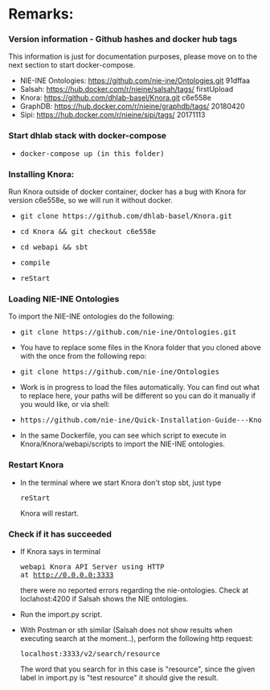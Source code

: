 # Remarks:

### Version information - Github hashes and docker hub tags
This information is just for documentation purposes, please move on to the next section to start docker-compose.
 - NIE-INE Ontologies: https://github.com/nie-ine/Ontologies.git 91dffaa
 - Salsah: https://hub.docker.com/r/nieine/salsah/tags/ firstUpload
 - Knora: https://github.com/dhlab-basel/Knora.git c6e558e
 - GraphDB: https://hub.docker.com/r/nieine/graphdb/tags/ 20180420
 - Sipi: https://hub.docker.com/r/nieine/sipi/tags/ 20171113

### Start dhlab stack with docker-compose
 - <pre>docker-compose up (in this folder)</pre>

### Installing Knora:

 Run Knora outside of docker container, docker has a bug with Knora for version c6e558e, so we will run it without docker.
 - <pre>git clone https://github.com/dhlab-basel/Knora.git</pre> 
 - <pre>cd Knora && git checkout c6e558e</pre>
 - <pre>cd webapi && sbt</pre>
 - <pre>compile</pre>
 - <pre>reStart</pre>
 
 ### Loading NIE-INE Ontologies
 To import the NIE-INE ontologies do the following:
 - <pre>git clone https://github.com/nie-ine/Ontologies.git</pre>
 - You have to replace some files in the Knora folder that you cloned above with the once from the following repo:
 - <pre>git clone https://github.com/nie-ine/Ontologies</pre>
 - Work is in progress to load the files automatically. You can find out what to replace here, your paths will be different so you can do it manually if you would like, or via shell:
 - <pre>https://github.com/nie-ine/Quick-Installation-Guide---Knora-Salsah-Sipi-GraphDB/blob/master/NIE-INE-Ontologies/Dockerfile</pre>
 - In the same Dockerfile, you can see which script to execute in Knora/Knora/webapi/scripts to import the NIE-INE ontologies.
 
 ### Restart Knora
  - In the terminal where we start Knora don't stop sbt, just type <pre>reStart</pre> Knora will restart.
  
 ### Check if it has succeeded

  -  If Knora says in terminal <pre>webapi Knora API Server using HTTP at http://0.0.0.0:3333</pre>
  there were no reported errors regarding the nie-ontologies. Check at loclahost:4200 if Salsah shows the NIE ontologies.
  
  - Run the import.py script. 
  - With Postman or sth similar (Salsah does not show results when executing search at the moment..), perform the following http request: <pre>localhost:3333/v2/search/resource</pre>
  The word that you search for in this case is "resource", since the given label in import.py is "test resource" it should give the result.